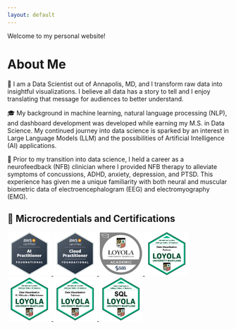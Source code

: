 ```yaml
---
layout: default
---
```



Welcome to my personal website! 

# About Me

🏡 I am a Data Scientist out of Annapolis, MD, and I transform raw data into insightful visualizations. I believe all data has a story to tell and I enjoy translating that message for audiences to better understand. 


🎓 My background in machine learning, natural language processing (NLP), and dashboard development was developed while earning my M.S. in Data Science. My continued journey into data science is sparked by an interest in Large Language Models (LLM) and the possibilities of Artificial Intelligence (AI) applications. 


🧠 Prior to my transition into data science, I held a career as a neurofeedback (NFB) clinician where I provided NFB therapy to alleviate symptoms of concussions, ADHD, anxiety, depression, and PTSD. This experience has given me a unique familiarity with both neural and muscular biometric data of electroencephalogram (EEG) and electromyography (EMG). 


## 🏅 Microcredentials and Certifications
<div id="badges">
  <a href="https://www.credly.com/badges/35777a96-428a-402a-b597-024697145386/public_url"/>
    <img src="assets/AWS_AI.png" width="100" height="100"/>
    
  <a href="https://www.credly.com/badges/23ffda28-43da-46e1-805a-45921bc853ad/public_url"/>
    <img src="assets/AWS.png" width="100" height="100"/>
  <a href="https://www.credly.com/badges/e756d768-2b66-4798-bdff-56fb3adf9b97/public_url"/>
    <img src="assets/SAS_BI.png" width="100" height="100"/>

  <a href="https://api.badgr.io/public/assertions/cBcL_EjlS8ejNJHTCBrbKA"/>
    <img src="assets/python_viz.png" width="100" height="100"/>

  <a href="https://api.badgr.io/public/assertions/Mo60voI8QpaLSmW4RLp48w"/>
    <img src="assets/R_viz.png" width="100" height="100"/>

  <a href="https://api.badgr.io/public/assertions/0DgTfgsDQp-_PwTj2dnNGA"/>
    <img src="assets/Tableau_viz.png" width="100" height="100"/>

  <a href="https://api.badgr.io/public/assertions/suGn5YLtSg6u0uTlhEj9ng"/>
    <img src="assets/SQL.png" width="100" height="100"/>

</div>
